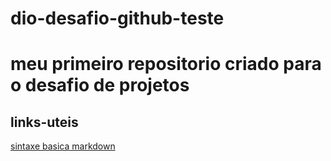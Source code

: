# dio-desafio-github-teste
# meu primeiro repositorio criado para o desafio de projetos
## links-uteis
[sintaxe basica markdown](https://docs.pipz.com/central-de-ajuda/learning-center/guia-basico-de-markdown#open)
